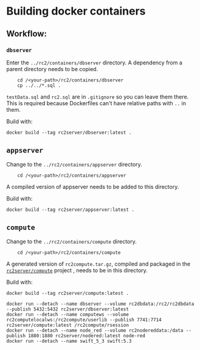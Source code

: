 
# Building docker containers

## Workflow:


### `dbserver`
Enter the `../rc2/containers/dbserver` directory.  A dependency from a parent directory needs to be copied.
```
    cd /<your-path>/rc2/containers/dbserver
    cp ../../*.sql .
```

`testData.sql` and `rc2.sql` are in `.gitignore` so you can leave them there. This is required because Dockerfiles can't have relative paths with `..` in them.

Build with:

<!-- ```docker build -t rc2server/dbserver:${version} -t rc2server/dbserver:latest .``` -->
```docker build --tag rc2server/dbserver:latest .``` 

## `appserver`
Change to the `../rc2/containers/appserver` directory.
```
    cd /<your-path>/rc2/containers/appserver
```
A compiled version of appserver needs to be added to this directory.

Build with:

<!-- ```docker build -t rc2server/appserver:${version} -t rc2server/appserver:latest .``` -->

```docker build --tag rc2server/appserver:latest .```

## `compute`

Change to the `../rc2/containers/compute` directory.
```
    cd /<your-path>/rc2/containers/compute
```

A generated version of `rc2compute.tar.gz`, compiled and packaged in the [`rc2server/compute`](https://github.com/rc2server/compute) project  , needs to be in this directory.

Build with:

<!-- ```docker build -t rc2server/compute:${version} -t rc2server/compute:latest .``` -->


```
docker build --tag rc2server/compute:latest .
```

```
docker run --detach --name dbserver --volume rc2dbdata:/rc2/rc2dbdata --publish 5432:5432 rc2server/dbserver:latest
docker run --detach --name computews --volume rc2computelocalws:/rc2compute/userlib --publish 7741:7714 rc2server/compute:latest /rc2compute/rsession
docker run --detach --name node_red --volume rc2nodereddata:/data --publish 1880:1880 rc2server/nodered:latest node-red
docker run --detach --name swift_5_3 swift:5.3
```